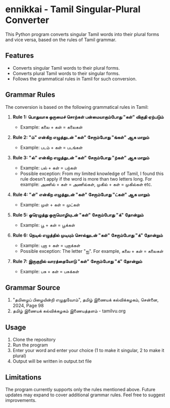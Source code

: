 # ennikkai - Tamil Singular-Plural Converter

This Python program converts singular Tamil words into their plural forms and vice versa, based on the rules of Tamil grammar.

## Features

- Converts singular Tamil words to their plural forms.
- Converts plural Tamil words to their singular forms.
- Follows the grammatical rules in Tamil for such conversion.

## Grammar Rules

The conversion is based on the following grammatical rules in Tamil:

1. **Rule 1: பொதுவாக ஒருமைச் சொற்கள் பன்மையாகும்போது "கள்" விகுதி ஏற்படும்**
   - Example: கலை + கள் = கலைகள்
   
2. **Rule 2: "ம்" என்கிற எழுத்துடன் "கள்" சேரும்போது "ங்கள்" ஆக மாறும்**
   - Example: படம் + கள் = படங்கள்
   
3. **Rule 3: "ல்" என்கிற எழுத்துடன் "கள்" சேரும்போது "ற்கள்" ஆக மாறும்**
   - Example: பல் + கள் = பற்கள்
   - Possible exception: From my limited knowledge of Tamil, I found this rule doesn't apply if the word is more than two letters long. For example: அணில் + கள் = அணில்கள், முகில் + கள் = முகில்கள் etc.

4. **Rule 4: "ள்" என்கிற எழுத்துடன் "கள்" சேரும்போது "ட்கள்" ஆக மாறும்**
   - Example: முள் + கள் = முட்கள்

5. **Rule 5: ஓரெழுத்து ஒருமொழியுடன் "கள்" சேரும்போது "க்" தோன்றும்**
   - Example: பூ + கள் = பூக்கள் 

6. **Rule 6: நெடில் எழுத்தில் முடியும் சொல்லுடன் "கள்" சேரும்போது "க்" தோன்றும்**
   - Example: புறா + கள் = புறாக்கள்
   - Possible exception: The letter "ஐ". For example, கலை + கள் = கலைகள்

7. **Rule 7: இருகுறில் வாரத்தையோடு "கள்" சேரும்போது "க்" தோன்றும்**
   - Example: பசு + கள் = பசுக்கள்

## Grammar Source

1. "தமிழைப் பிழையின்றி எழுதுவோம்", தமிழ் இணையக் கல்விக்கழகம், சென்னை, 2024, Page 98
2. தமிழ் இணையக் கல்விக்கழகம் இணையத்தளம் - tamilvu.org

## Usage

1. Clone the repository
2. Run the program
3. Enter your word and enter your choice (1 to make it singular, 2 to make it plural)
4. Output will be written in output.txt file

## Limitations

The program currently supports only the rules mentioned above. Future updates may expand to cover additional grammar rules. Feel free to suggest improvements.

